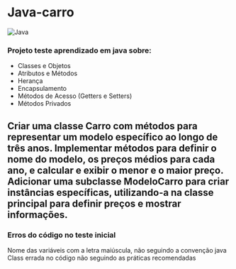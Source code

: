 # Java-carro
![Java](https://img.shields.io/badge/java-%23ED8B00.svg?style=for-the-badge&logo=openjdk&logoColor=white)

### Projeto teste aprendizado em java sobre:
* Classes e Objetos
* Atributos e Métodos
* Herança
* Encapsulamento
* Métodos de Acesso (Getters e Setters)
* Métodos Privados

## Criar uma classe Carro com métodos para representar um modelo específico ao longo de três anos. Implementar métodos para definir o nome do modelo, os preços médios para cada ano, e calcular e exibir o menor e o maior preço. Adicionar uma subclasse ModeloCarro para criar instâncias específicas, utilizando-a na classe principal para definir preços e mostrar informações.
### Erros do código no teste inicial
 Nome das variáveis com a letra maiúscula, não seguindo a convenção java
 Class errada no código não seguindo as práticas recomendadas
 
 
